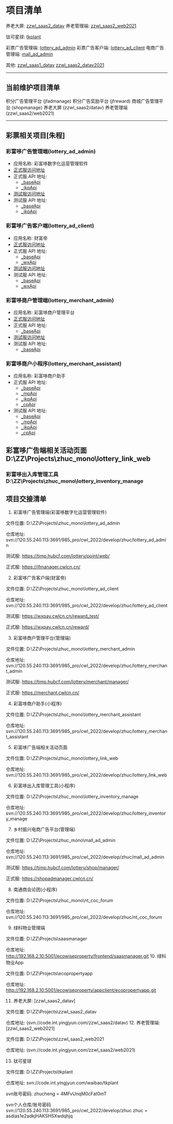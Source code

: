 # 项目清单

<!-- 积分广告管理平台 (jfadmanage)
积分广告奖励平台 (jfreward)
商城广告管理平台 (shopmanage)
养老大屏 (zzwl_saas2/datav)
养老管理端 (zzwl_saas2/web2021) -->

养老大屏: [zzwl_saas2_datav](svn://code.int.yingjyun.com/zzwl_saas2/datav)
养老管理端: [zzwl_saas2_web2021](svn://code.int.yingjyun.com/zzwl_saas2/web2021)

钛可星球: [tkplant](svn://code.int.yingjyun.com/waibao/tkplant)

彩票广告管理端: [lottery_ad_admin](svn://120.55.240.113:3691/985_pro/cwl_2022/develop/zhuc/lottery_ad_admin)
彩票广告客户端: [lottery_ad_client](svn://120.55.240.113:3691/985_pro/cwl_2022/develop/zhuc/lottery_ad_client)
电商广告管理端: [mall_ad_admin](svn://120.55.240.113:3691/985_pro/cwl_2022/develop/zhuc/mall_ad_admin)

其他:
[zzwl_saas1_datav](svn://code.int.yingjyun.com/zzwl_saas1/datav)
[zzwl_saas2_datav2021](svn://code.int.yingjyun.com/zzwl_saas2/datav2021)

---

## 当前维护项目清单

积分广告管理平台 (jfadmanage)
积分广告奖励平台 (jfreward)
商城广告管理平台 (shopmanage)
养老大屏 (zzwl_saas2/datav)
养老管理端 (zzwl_saas2/web2021)

---

## 彩票相关项目[朱程]

### 彩富哆广告管理端(lottery_ad_admin)

- 应用名称: 彩富哆数字化运营管理软件
- [正式服访问地址](https://jfmanager.cwlcn.cn)
- 正式服 API 地址:
  - [\_baseApi](https://api11150.cwlcn.cn)
  - [\_jkpApi](https://api11120.cwlcn.cn)
- [测试服访问地址](https://timp.hubcf.com/lottery/point/web)
- 测试服 API 地址:
  - [\_baseApi](https://timp.hubcf.com/lottery/jifen/api)
  - [\_jkpApi](https://timp.hubcf.com/lottery/ticket/api)

### 彩富哆广告客户端(lottery_ad_client)

- 应用名称: 财富帝
- [正式服访问地址](https://wxpay.cwlcn.cn/reward)
- 正式服 API 地址:
  - [\_baseApi](https://api11135.cwlcn.cn)
  - [\_wxApi](https://api11180.cwlcn.cn/jf_use)
- [测试服访问地址](https://wxpay.cwlcn.cn/reward_test)
- 测试服 API 地址:
  - [\_baseApi](https://timp.hubcf.com/lottery/jifen)
  - [\_wxApi](https://timp.hubcf.com/lottery/award/api/jf_use)

### 彩富哆商户管理端(lottery_merchant_admin)

- 应用名称: 彩富哆商户管理平台
- [正式服访问地址](https://merchant.cwlcn.cn)
- 正式服 API 地址:
  - [\_baseApi](https://api13350.cwlcn.cn)
- [测试服访问地址](https://timp.hubcf.com/lottery/merchant/manager)
- 测试服 API 地址:
  - [\_baseApi](https://timp.hubcf.com/lottery/merchant/api)

### 彩富哆商户小程序(lottery_merchant_assistant)

- 应用名称: 彩富哆商户助手
- 正式服 API 地址:
  - [\_baseApi](https://api13335.cwlcn.cn)
  - [\_mpApi](https://api11150.cwlcn.cn)
  - [\_jkpApi](https://api11120.cwlcn.cn)
  - [\_cpApi](https://api11180.cwlcn.cn)
- 测试服 API 地址:
  - [\_baseApi](https://timp.hubcf.com/lottery/merchant/miniapp)
  - [\_mpApi](https://timp.hubcf.com/lottery/jifen/api)
  - [\_jkpApi](https://timp.hubcf.com/lottery/ticket/api)
  - [\_cpApi](https://timp.hubcf.com/lottery/award/api)

## 彩富哆广告端相关活动页面 D:\ZZ\Projects\zhuc_mono\lottery_link_web

### 彩富哆出入库管理工具 D:\ZZ\Projects\zhuc_mono\lottery_inventory_manage

## 项目交接清单

1. 彩富哆广告管理端(彩富哆数字化运营管理软件)

文件位置: D:\ZZ\Projects\zhuc_mono\lottery_ad_admin

仓库地址: svn://120.55.240.113:3691/985_pro/cwl_2022/develop/zhuc/lottery_ad_admin

测试服: https://timp.hubcf.com/lottery/point/web/

正式服: https://jfmanager.cwlcn.cn/


2. 彩富哆广告客户端(财富帝)

文件位置: D:\ZZ\Projects\zhuc_mono\lottery_ad_client

仓库地址: svn://120.55.240.113:3691/985_pro/cwl_2022/develop/zhuc/lottery_ad_client

测试服: https://wxpay.cwlcn.cn/reward_test/

正式服: https://wxpay.cwlcn.cn/reward/


3. 彩富哆商户管理平台(管理端)

文件位置: D:\ZZ\Projects\zhuc_mono\lottery_merchant_admin

仓库地址: svn://120.55.240.113:3691/985_pro/cwl_2022/develop/zhuc/lottery_merchant_admin

测试服: https://timp.hubcf.com/lottery/merchant/manager/

正式服: https://merchant.cwlcn.cn/


4. 彩富哆商户助手(小程序)

文件位置: D:\ZZ\Projects\zhuc_mono\lottery_merchant_assistant

仓库地址: svn://120.55.240.113:3691/985_pro/cwl_2022/develop/zhuc/lottery_merchant_assistant

5. 彩富哆广告端相关活动页面

文件位置: D:\ZZ\Projects\zhuc_mono\lottery_link_web

仓库地址: svn://120.55.240.113:3691/985_pro/cwl_2022/develop/zhuc/lottery_link_web

6. 彩富哆出入库管理工具(小程序)

文件位置: D:\ZZ\Projects\zhuc_mono\lottery_inventory_manage

仓库地址: svn://120.55.240.113:3691/985_pro/cwl_2022/develop/zhuc/lottery_inventory_manage

7. 乡村振兴电商广告平台(管理端)

文件位置: D:\ZZ\Projects\zhuc_mono\mall_ad_admin

仓库地址: svn://120.55.240.113:3691/985_pro/cwl_2022/develop/zhuc/mall_ad_admin

测试服: https://timp.hubcf.com/lottery/shop/manager/

正式服: https://shopadmanager.cwlcn.cn/


8. 南通商会论团(小程序)

文件位置: D:\ZZ\Projects\zhuc_mono\nt_coc_forum

仓库地址: svn://120.55.240.113:3691/985_pro/cwl_2022/develop/zhuc/nt_coc_forum


9. 绿科物业管理端

文件位置: D:\ZZ\Projects\saasmanager

仓库地址: http://192.168.2.10:5001/ecowiseproperty/frontend/saasmanager.git
10. 绿科物业App

文件位置: D:\ZZ\Projects\ecopropertyapp

仓库地址: http://192.168.2.10:5001/ecowiseproperty/appclient/ecopropertyapp.git

11. 养老大屏: [zzwl_saas2_datav]

文件位置: D:\ZZ\Projects\zzwl_saas2_datav

仓库地址: (svn://code.int.yingjyun.com/zzwl_saas2/datav)
12. 养老管理端: [zzwl_saas2_web2021]

文件位置: D:\ZZ\Projects\zzwl_saas2_web2021

仓库地址: (svn://code.int.yingjyun.com/zzwl_saas2/web2021)

13. 钛可星球

文件位置: D:\ZZ\Projects\tkplant

仓库地址: svn://code.int.yingjyun.com/waibao/tkplant

svn账号密码:
zhucheng = 4MFvUnqM0cFat0mT

svn个人仓库/账号密码
svn://120.55.240.113:3691/985_pro/cwl_2022/develop/zhuc
zhuc = asdias1e2adkjHAKSHSXwdqhjq
